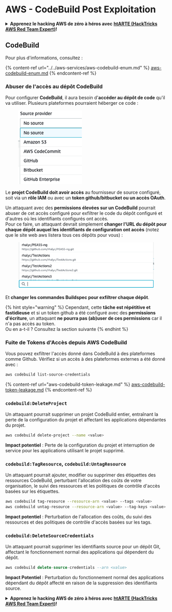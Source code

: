 # AWS - CodeBuild Post Exploitation

<details>

<summary><strong>Apprenez le hacking AWS de zéro à héros avec</strong> <a href="https://training.hacktricks.xyz/courses/arte"><strong>htARTE (HackTricks AWS Red Team Expert)</strong></a><strong>!</strong></summary>

Autres moyens de soutenir HackTricks :

* Si vous souhaitez voir votre **entreprise annoncée dans HackTricks** ou **télécharger HackTricks en PDF**, consultez les [**PLANS D'ABONNEMENT**](https://github.com/sponsors/carlospolop)!
* Obtenez le [**merchandising officiel PEASS & HackTricks**](https://peass.creator-spring.com)
* Découvrez [**La Famille PEASS**](https://opensea.io/collection/the-peass-family), notre collection d'[**NFTs**](https://opensea.io/collection/the-peass-family) exclusifs
* **Rejoignez le** 💬 [**groupe Discord**](https://discord.gg/hRep4RUj7f) ou le [**groupe telegram**](https://t.me/peass) ou **suivez** moi sur **Twitter** 🐦 [**@carlospolopm**](https://twitter.com/carlospolopm)**.**
* **Partagez vos astuces de hacking en soumettant des PR aux dépôts github** [**HackTricks**](https://github.com/carlospolop/hacktricks) et [**HackTricks Cloud**](https://github.com/carlospolop/hacktricks-cloud).

</details>

## CodeBuild

Pour plus d'informations, consultez :

{% content-ref url="../../aws-services/aws-codebuild-enum.md" %}
[aws-codebuild-enum.md](../../aws-services/aws-codebuild-enum.md)
{% endcontent-ref %}

### Abuser de l'accès au dépôt CodeBuild

Pour configurer **CodeBuild**, il aura besoin d'**accéder au dépôt de code** qu'il va utiliser. Plusieurs plateformes pourraient héberger ce code :

<figure><img src="../../../../.gitbook/assets/image (3) (5).png" alt=""><figcaption></figcaption></figure>

Le **projet CodeBuild doit avoir accès** au fournisseur de source configuré, soit via un **rôle IAM** ou avec un **token github/bitbucket ou un accès OAuth**.

Un attaquant avec des **permissions élevées sur un CodeBuild** pourrait abuser de cet accès configuré pour exfiltrer le code du dépôt configuré et d'autres où les identifiants configurés ont accès.\
Pour ce faire, un attaquant devrait simplement **changer l'URL du dépôt pour chaque dépôt auquel les identifiants de configuration ont accès** (notez que le site web aws listera tous ces dépôts pour vous) :

<figure><img src="../../../../.gitbook/assets/image (11) (1) (2).png" alt=""><figcaption></figcaption></figure>

Et **changer les commandes Buildspec pour exfiltrer chaque dépôt**.

{% hint style="warning" %}
Cependant, cette **tâche est répétitive et fastidieuse** et si un token github a été configuré avec des **permissions d'écriture**, un attaquant **ne pourra pas (ab)user de ces permissions** car il n'a pas accès au token.\
Ou en a-t-il ? Consultez la section suivante
{% endhint %}

### Fuite de Tokens d'Accès depuis AWS CodeBuild

Vous pouvez exfiltrer l'accès donné dans CodeBuild à des plateformes comme Github. Vérifiez si un accès à des plateformes externes a été donné avec :

```bash
aws codebuild list-source-credentials
```

{% content-ref url="aws-codebuild-token-leakage.md" %}
[aws-codebuild-token-leakage.md](aws-codebuild-token-leakage.md)
{% endcontent-ref %}

### `codebuild:DeleteProject`

Un attaquant pourrait supprimer un projet CodeBuild entier, entraînant la perte de la configuration du projet et affectant les applications dépendantes du projet.

```bash
aws codebuild delete-project --name <value>
```

**Impact potentiel** : Perte de la configuration du projet et interruption de service pour les applications utilisant le projet supprimé.

### `codebuild:TagResource`, `codebuild:UntagResource`

Un attaquant pourrait ajouter, modifier ou supprimer des étiquettes des ressources CodeBuild, perturbant l'allocation des coûts de votre organisation, le suivi des ressources et les politiques de contrôle d'accès basées sur les étiquettes.

```bash
aws codebuild tag-resource --resource-arn <value> --tags <value>
aws codebuild untag-resource --resource-arn <value> --tag-keys <value>
```

**Impact potentiel** : Perturbation de l'allocation des coûts, du suivi des ressources et des politiques de contrôle d'accès basées sur les tags.

### `codebuild:DeleteSourceCredentials`

Un attaquant pourrait supprimer les identifiants source pour un dépôt Git, affectant le fonctionnement normal des applications qui dépendent du dépôt.

```sql
aws codebuild delete-source-credentials --arn <value>
```

**Impact Potentiel** : Perturbation du fonctionnement normal des applications dépendant du dépôt affecté en raison de la suppression des identifiants source.

<details>

<summary><strong>Apprenez le hacking AWS de zéro à héros avec</strong> <a href="https://training.hacktricks.xyz/courses/arte"><strong>htARTE (HackTricks AWS Red Team Expert)</strong></a><strong>!</strong></summary>

Autres moyens de soutenir HackTricks :

* Si vous souhaitez voir votre **entreprise annoncée dans HackTricks** ou **télécharger HackTricks en PDF**, consultez les [**PLANS D'ABONNEMENT**](https://github.com/sponsors/carlospolop)!
* Obtenez le [**merchandising officiel PEASS & HackTricks**](https://peass.creator-spring.com)
* Découvrez [**La Famille PEASS**](https://opensea.io/collection/the-peass-family), notre collection d'[**NFTs**](https://opensea.io/collection/the-peass-family) exclusifs
* **Rejoignez le** 💬 [**groupe Discord**](https://discord.gg/hRep4RUj7f) ou le [**groupe Telegram**](https://t.me/peass) ou **suivez**-moi sur **Twitter** 🐦 [**@carlospolopm**](https://twitter.com/carlospolopm)**.**
* **Partagez vos astuces de hacking en soumettant des PR aux dépôts github** [**HackTricks**](https://github.com/carlospolop/hacktricks) et [**HackTricks Cloud**](https://github.com/carlospolop/hacktricks-cloud).

</details>
